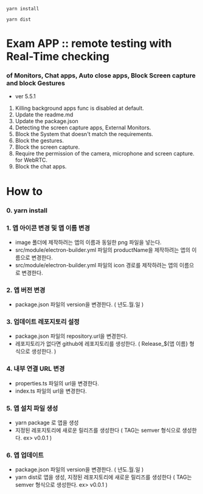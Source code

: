 ```
yarn install
```
```
yarn dist
```

# Exam APP :: remote testing with Real-Time checking

### of Monitors, Chat apps, Auto close apps, Block Screen capture and block Gestures

- ver 5.5.1

1. Killing background apps func is disabled at default.
2. Update the readme.md
3. Update the package.json
4. Detecting the screen capture apps, External Monitors.
5. Block the System that doesn't match the requirements.
6. Block the gestures.
7. Block the screen capture.
8. Require the permission of the camera, microphone and screen capture. for WebRTC.
9. Block the chat apps.


# How to

### 0. yarn install

### 1. 앱 아이콘 변경 및 앱 이름 변경 
- image 폴더에 제작하려는 앱의 이름과 동일한 png 파일을 넣는다.
- src/module/electron-builder.yml 파일의 productName을 제작하려는 앱의 이름으로 변경한다.
- src/module/electron-builder.yml 파일의 icon 경로를 제작하려는 앱의 이름으로 변경한다.

### 2. 앱 버전 변경
- package.json 파일의 version을 변경한다. ( 년도.월.일 )

### 3. 업데이트 레포지토리 설정
- package.json 파일의 repository.url을 변경한다.
- 레포지토리가 없다면 github에 레포지토리를 생성한다. ( Release_${앱 이름} 형식으로 생성한다. )

### 4. 내부 연결 URL 변경
- properties.ts 파일의 url을 변경한다.
- index.ts 파일의 url을 변경한다.

### 5. 앱 설치 파일 생성
- yarn package 로 앱을 생성
- 지정된 레포지토리에 새로운 릴리즈를 생성한다 ( TAG는 semver 형식으로 생성한다. ex> v0.0.1 )

### 6. 앱 업데이트
- package.json 파일의 version을 변경한다. ( 년도.월.일 )
- yarn dist로 앱을 생성, 지정된 레포지토리에 새로운 릴리즈를 생성한다 ( TAG는 semver 형식으로 생성한다. ex> v0.0.1 )

